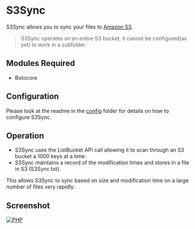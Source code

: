 S3Sync
=========

S3Sync allows you to sync your files to [Amazon S3](http://aws.amazon.com/s3/). 

> S3Sync operates on an entire S3 bucket, it cannot be configured(as yet) to work in a subfolder.

Modules Required
----------------
* Botocore

Configuration
-------------
Please look at the readme in the [config](https://github.com/k3karthic/S3Sync/tree/master/config) folder for details on how to configure S3Sync.

Operation
---------
* S3Sync uses the ListBucket API call allowing it to scan through an S3 bucket a 1000 keys at a time.
* S3Sync maintains a record of the modification times and stores in a file in S3 (S3Sync.txt).

This allows S3Sync to sync based on size and modification time on a large number of files very rapidly.

Screenshot
----------

[![PHP](https://raw.github.com/k3karthic/S3Sync/master/screenshots/php.png)]()
